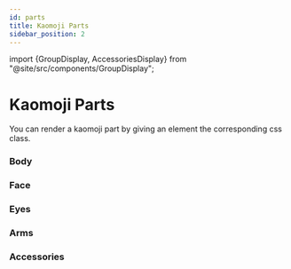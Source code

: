 ```yaml
---
id: parts
title: Kaomoji Parts
sidebar_position: 2
---
```


import {GroupDisplay, AccessoriesDisplay} from "@site/src/components/GroupDisplay";

# Kaomoji Parts

You can render a kaomoji part by giving an element the corresponding css class.

### Body

<GroupDisplay group="body" />

### Face

<GroupDisplay group="face" />

### Eyes

<GroupDisplay group="eyes" />

### Arms

<GroupDisplay group="arms" />

### Accessories

<AccessoriesDisplay/>
